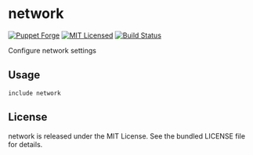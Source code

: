network
==============

[![Puppet Forge](https://img.shields.io/puppetforge/v/halyard/network.svg)](https://forge.puppetlabs.com/halyard/network)
[![MIT Licensed](https://img.shields.io/badge/license-MIT-green.svg)](https://tldrlegal.com/license/mit-license)
[![Build Status](https://img.shields.io/circleci/project/halyard/puppet-network/master.svg)](https://circleci.com/gh/halyard/puppet-network)

Configure network settings

## Usage

```puppet
include network
```

## License

network is released under the MIT License. See the bundled LICENSE file for details.

